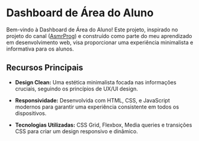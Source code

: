# Dashboard de Área do Aluno

Bem-vindo à Dashboard de Área do Aluno! Este projeto, inspirado no projeto do canal ([AsmrProg](https://youtu.be/KMWZB-MD8LQ)) e construído como parte do meu aprendizado em desenvolvimento web, visa proporcionar uma experiência minimalista e informativa para os alunos.

## Recursos Principais

- **Design Clean:** Uma estética minimalista focada nas informações cruciais, seguindo os princípios de UX/UI design.
  
- **Responsividade:** Desenvolvida com HTML, CSS, e JavaScript modernos para garantir uma experiência consistente em todos os dispositivos.

- **Tecnologias Utilizadas:** CSS Grid, Flexbox, Media queries e transições CSS para criar um design responsivo e dinâmico.